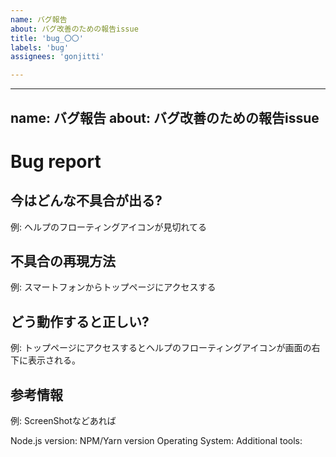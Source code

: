 ```yaml
---
name: バグ報告
about: バグ改善のための報告issue
title: 'bug_〇〇'
labels: 'bug'
assignees: 'gonjitti'

---
```


---
name: バグ報告
about: バグ改善のための報告issue
---
# Bug report

## 今はどんな不具合が出る?
例: ヘルプのフローティングアイコンが見切れてる

## 不具合の再現方法
例: スマートフォンからトップページにアクセスする

## どう動作すると正しい?
例: トップページにアクセスするとヘルプのフローティングアイコンが画面の右下に表示される。

## 参考情報
例: ScreenShotなどあれば

Node.js version: 
NPM/Yarn version
Operating System: 
Additional tools: